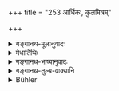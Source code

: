 +++
title = "253 आर्धिकः, कुलमित्रम्"

+++

<details><summary>गङ्गानथ-मूलानुवादः</summary>

His own ploughman, hereditary friend, cowherd, slave and barder,—among Śūdras; these are persons whose food may be eaten; as also one who offers himself.—(253)
</details>

<details><summary>मेधातिथिः</summary>

अर्धसीरी **अर्धिकः** कुटुम्बी भूमिकर्षक इति य उच्यते । **गोपालदासौ** संबन्धिशब्दौ । यो यस्य गाः पालयति स तस्य **भोज्यान्नः** । **यश् चात्मानं निवेदयेत्** । "अहं त्वच्छरणः त्वयि विश्रब्धो वत्स्यामि" इत्य् एवं य आत्मानम् अर्पयति सो ऽपि **भोज्यान्नः** ॥ ४.२५३ ॥
</details>

<details><summary>गङ्गानथ-भाष्यानुवादः</summary>

‘*Ardhika*,’ ‘*Ploughman*,’ is the man who ploughs his family-holdings for him.

‘*Cowherd* and *slave*’—arc terms denoting relationship. One may eat food of that person who keeps his cows for him.

‘*He who offers himself*;’—saying, ‘you are my sole refuge; I live solely dependent upon you’—one who offers oneself in this manner, is also one whose food may be eaten.—(253).
</details>

<details><summary>गङ्गानथ-तुल्य-वाक्यानि</summary>

*Viṣṇu* (57.16)—(Same as Manu.)

*Gautama* (17, 5-6).—‘Livelihood should not be sought for from
Śūdras.—Cattle-keeper, field-plougher, hereditary friend of the family,
father’s servants,—the food of these Śūdras may be eaten.’

*Āpastamba* (1.17.14).—‘Oneshould not eat food exposed in the market.’

*Āpastamba* (1.18.14).—‘Even of the Śūdra (food *may* be eaten) if he is
righteous.’

*Hārīta* (Vīramitrodaya-Āhnika, p. 494).—‘What is roasted or cooked in
oil, or in milk, or flour cooked in curds, these may be eaten even from
a Śūdra—says Manu.’

*Yājñavalkya* (Vīramitrodaya-Āhnika, p. 492).—‘Among Śūdras, the slave,
cowherd, hereditary friend, partner in ploughs, barber, and he who
surrenders himself—are persons whose food may be eaten.’

*Devala* (Do.).—‘One’s own slave, barber, cowherd, potters,
ploughman,—these five Śūdras are those whose food may be eaten even by
Brāhmaṇas.’

*Aṅgiras* (p. 493).—‘Milk, saktu, oil, cakes, ground sesamum and things
made with milk may be eaten even from a Śūdra.’
</details>

<details><summary>Bühler</summary>

253	His labourer in tillage, a friend of his family, his cow-herd, his slave, and his barber are, among Sudras, those whose food he may eat, likewise (a poor man) who offers himself (to be his slave).
</details>

